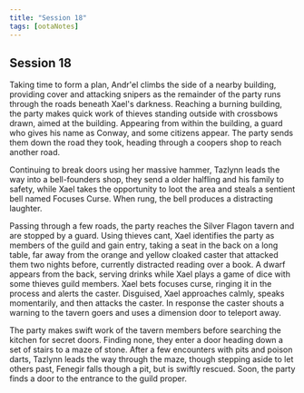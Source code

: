 ```yaml
---
title: "Session 18"
tags: [ootaNotes]
---
```

## Session 18
Taking time to form a plan, Andr'el climbs the side of a nearby building, providing cover and attacking snipers as the remainder of the party runs through the roads beneath Xael's darkness. Reaching a burning building, the party makes quick work of thieves standing outside with crossbows drawn, aimed at the building. Appearing from within the building, a guard who gives his name as Conway, and some citizens appear. The party sends them down the road they took, heading through a coopers shop to reach another road.

Continuing to break doors using her massive hammer, Tazlynn leads the way into a bell-founders shop, they send a older halfling and his family to safety, while Xael takes the opportunity to loot the area and steals a sentient bell named Focuses Curse. When rung, the bell produces a distracting laughter.

Passing through a few roads, the party reaches the Silver Flagon tavern and are stopped by a guard. Using thieves cant, Xael identifies the party as members of the guild and gain entry, taking a seat in the back on a long table, far away from the orange and yellow cloaked caster that attacked them two nights before, currently distracted reading over a book. A dwarf appears from the back, serving drinks while Xael plays a game of dice with some thieves guild members. Xael bets focuses curse, ringing it in the process and alerts the caster. Disguised, Xael approaches calmly, speaks momentarily, and then attacks the caster. In response the caster shouts a warning to the tavern goers and uses a dimension door to teleport away.

The party makes swift work of the tavern members before searching the kitchen for secret doors. Finding none, they enter a door heading down a set of stairs to a maze of stone. After a few encounters with pits and poison darts, Tazlynn leads the way through the maze, though stepping aside to let others past, Fenegir falls though a pit, but is swiftly rescued. Soon, the party finds a door to the entrance to the guild proper. 